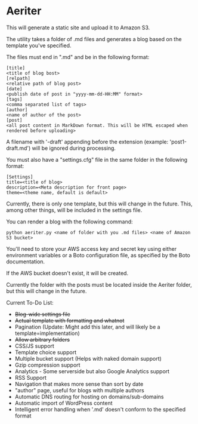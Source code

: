 Aeriter
=======

This will generate a static site and upload it to Amazon S3.

The utility takes a folder of .md files and generates a blog based on the template you've specified.

The files must end in ".md" and be in the following format:

    [title]
    <title of blog bost>
    [relpath]
    <relative path of blog post>
    [date]
    <publish date of post in "yyyy-mm-dd-HH:MM" format>
    [tags]
    <comma separated list of tags>
    [author]
    <name of author of the post>
    [post]
    <all post content in MarkDown format. This will be HTML escaped when rendered before uploading>

A filename with '-draft' appending before the extension (example: 'post1-draft.md') will be ignored during processing.

You must also have a "settings.cfg" file in the same folder in the following format:

    [Settings]
    title=<title of blog>
    description=<Meta description for front page>
    theme=<theme name, default is default>

Currently, there is only one template, but this will change in the future. This, among other things, will be included in the settings file.

You can render a blog with the following command:

    python aeriter.py <name of folder with you .md files> <name of Amazon S3 bucket>

You'll need to store your AWS access key and secret key using either environment variables or a Boto configuration file, as specified by the Boto documentation.

If the AWS bucket doesn't exist, it will be created.

Currently the folder with the posts must be located inside the Aeriter folder, but this will change in the future.

Current To-Do List:
- ~~Blog-wide settings file~~
- ~~Actual template with formatting and whatnot~~
- Pagination (Update: Might add this later, and will likely be a template=implementation)
- ~~Allow arbitrary folders~~
- CSS/JS support
- Template choice support
- Multiple bucket support (Helps with naked domain support)
- Gzip compression support
- Analytics - Some serverside but also Google Analytics support
- RSS Support
- Navigation that makes more sense than sort by date
- "author" page, useful for blogs with multiple authors
- Automatic DNS routing for hosting on domains/sub-domains
- Automatic import of WordPress content
- Intelligent error handling when '<post>.md' doesn't conform to the specified format
